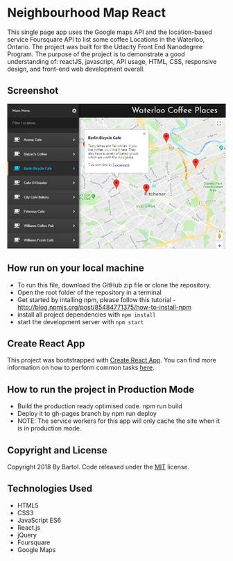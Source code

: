 # Neighbourhood Map React

This single page app uses the Google maps API and the location-based service Foursquare API to list some coffee Locations in the Waterloo, Ontario. The project was built for the Udacity Front End Nanodegree Program. The purpose of the project is to demonstrate a good understanding of: reactJS, javascript, API usage, HTML, CSS, responsive design, and front-end web development overall.


## Screenshot

![alt text](img/preview1.png)

## How run on your local machine

* To run this file, download the GitHub zip file or clone the repository.
* Open the root folder of the repository in a terminal
* Get started by intalling npm, please follow this tutorial - http://blog.npmjs.org/post/85484771375/how-to-install-npm
* install all project dependencies with `npm install`
* start the development server with `npm start`

## Create React App

This project was bootstrapped with [Create React App](https://github.com/facebookincubator/create-react-app). You can find more information on how to perform common tasks [here](https://github.com/facebookincubator/create-react-app/blob/master/packages/react-scripts/template/README.md).

## How to run the project in Production Mode

* Build the production ready optimised code. npm run build
* Deploy it to gh-pages branch by npm run deploy
* NOTE: The service workers for this app will only cache the site when it is in production mode.

## Copyright and License

Copyright 2018 By Bartol. Code released under the [MIT](https://github.com/MsMatki/My-neighbourhood-React/blob/master/LICENSE) license.

## Technologies Used

* HTML5
* CSS3
* JavaScript ES6
* React.js
* jQuery
* Foursquare
* Google Maps